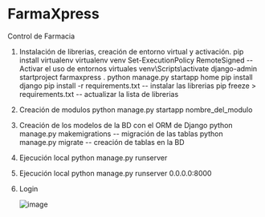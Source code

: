 # FarmaXpress
 Control de Farmacia

1. Instalación de librerias, creación de entorno virtual y activación.
    pip install virtualenv
    virtualenv venv
    Set-ExecutionPolicy RemoteSigned -- Activar el uso de entornos virtuales
    venv\Scripts\activate
    django-admin startproject farmaxpress .
    python manage.py startapp home
    pip install django
    pip install -r requirements.txt -- instalar las librerias
    pip freeze > requirements.txt -- actualizar la lista de librerias


2. Creación de modulos
    python manage.py startapp nombre_del_modulo

3. Creación de los modelos de la BD con el ORM de Django
    python manage.py makemigrations -- migración de las tablas
    python manage.py migrate -- creación de tablas en la BD


4. Ejecución local
    python manage.py runserver


5. Ejecución local
    python manage.py runserver 0.0.0.0:8000
   
7. Login
   
   ![image](https://github.com/user-attachments/assets/e824dbe9-4baf-40c7-80b3-c7c92b28d60c)
